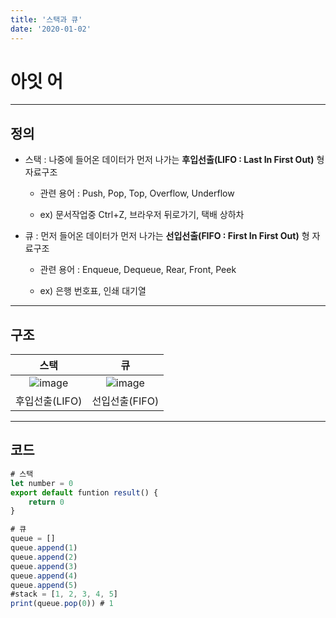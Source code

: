 ```yaml
---
title: '스택과 큐'
date: '2020-01-02'
---
```

# 아잇 어

---
## 정의

* 스택 : 나중에 들어온 데이터가 먼저 나가는 **후입선출(LIFO : Last In First Out)** 형 자료구조
  * 관련 용어 : Push, Pop, Top, Overflow, Underflow

  * ex) 문서작업중 Ctrl+Z, 브라우저 뒤로가기, 택배 상하차

* 큐 : 먼저 들어온 데이터가 먼저 나가는 **선입선출(FIFO : First In First Out)** 형 자료구조

  * 관련 용어 : Enqueue, Dequeue, Rear, Front, Peek

  * ex) 은행 번호표, 인쇄 대기열

---


## 구조

|스택|큐|
|:-----:|:-----:|
|![image](https://user-images.githubusercontent.com/48934537/78421828-c1b09000-7695-11ea-89b9-ef861f9d9db4.png)|![image](https://user-images.githubusercontent.com/48934537/78421841-e573d600-7695-11ea-817a-0f29884206a6.png)|
|후입선출(LIFO)|선입선출(FIFO)|

---
## 코드

```javascript
# 스택
let number = 0
export default funtion result() {
    return 0
}

# 큐
queue = []
queue.append(1)
queue.append(2)
queue.append(3)
queue.append(4)
queue.append(5)
#stack = [1, 2, 3, 4, 5]
print(queue.pop(0)) # 1
```